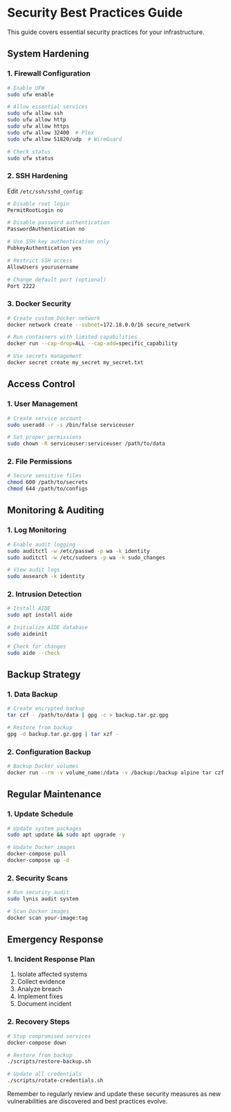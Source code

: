 # Security Best Practices Guide

This guide covers essential security practices for your infrastructure.

## System Hardening

### 1. Firewall Configuration

```bash
# Enable UFW
sudo ufw enable

# Allow essential services
sudo ufw allow ssh
sudo ufw allow http
sudo ufw allow https
sudo ufw allow 32400  # Plex
sudo ufw allow 51820/udp  # WireGuard

# Check status
sudo ufw status
```

### 2. SSH Hardening

Edit `/etc/ssh/sshd_config`:
```bash
# Disable root login
PermitRootLogin no

# Disable password authentication
PasswordAuthentication no

# Use SSH key authentication only
PubkeyAuthentication yes

# Restrict SSH access
AllowUsers yourusername

# Change default port (optional)
Port 2222
```

### 3. Docker Security

```bash
# Create custom Docker network
docker network create --subnet=172.18.0.0/16 secure_network

# Run containers with limited capabilities
docker run --cap-drop=ALL --cap-add=specific_capability

# Use secrets management
docker secret create my_secret my_secret.txt
```

## Access Control

### 1. User Management

```bash
# Create service account
sudo useradd -r -s /bin/false serviceuser

# Set proper permissions
sudo chown -R serviceuser:serviceuser /path/to/data
```

### 2. File Permissions

```bash
# Secure sensitive files
chmod 600 /path/to/secrets
chmod 644 /path/to/configs
```

## Monitoring & Auditing

### 1. Log Monitoring

```bash
# Enable audit logging
sudo auditctl -w /etc/passwd -p wa -k identity
sudo auditctl -w /etc/sudoers -p wa -k sudo_changes

# View audit logs
sudo ausearch -k identity
```

### 2. Intrusion Detection

```bash
# Install AIDE
sudo apt install aide

# Initialize AIDE database
sudo aideinit

# Check for changes
sudo aide --check
```

## Backup Strategy

### 1. Data Backup

```bash
# Create encrypted backup
tar czf - /path/to/data | gpg -c > backup.tar.gz.gpg

# Restore from backup
gpg -d backup.tar.gz.gpg | tar xzf -
```

### 2. Configuration Backup

```bash
# Backup Docker volumes
docker run --rm -v volume_name:/data -v /backup:/backup alpine tar czf /backup/volume_backup.tar.gz /data
```

## Regular Maintenance

### 1. Update Schedule

```bash
# Update system packages
sudo apt update && sudo apt upgrade -y

# Update Docker images
docker-compose pull
docker-compose up -d
```

### 2. Security Scans

```bash
# Run security audit
sudo lynis audit system

# Scan Docker images
docker scan your-image:tag
```

## Emergency Response

### 1. Incident Response Plan

1. Isolate affected systems
2. Collect evidence
3. Analyze breach
4. Implement fixes
5. Document incident

### 2. Recovery Steps

```bash
# Stop compromised services
docker-compose down

# Restore from backup
./scripts/restore-backup.sh

# Update all credentials
./scripts/rotate-credentials.sh
```

Remember to regularly review and update these security measures as new vulnerabilities are discovered and best practices evolve.
